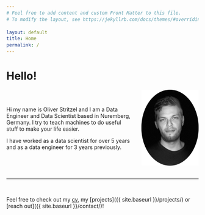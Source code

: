 ```yaml
---
# Feel free to add content and custom Front Matter to this file.
# To modify the layout, see https://jekyllrb.com/docs/themes/#overriding-theme-defaults

layout: default
title: Home
permalink: /
---
```


# Hello!

<div style="display: flex; align-items: center; justify-content: space-between;">
  <div style="flex: 1; padding-right: 20px;">
    <p>
        Hi my name is Oliver Stritzel and I am a Data Engineer and Data Scientist based in Nuremberg, Germany. I try to teach machines to do useful stuff to make your life easier.
    </p>
    <p>
        I have worked as a data scientist for over 5 years and as a data engineer for 3 years previously. 
    </p>
  </div>
  <div>
    <img src="static/foto_oval.png" alt="me.png" style="width: 150px;">
  </div>
</div>





<br>

---

<br>


Feel free to check out my <a href="/files/cv_en.pdf" download>cv</a>, my [projects]({{ site.baseurl }}/projects/) or [reach out]({{ site.baseurl }}/contact/)!

